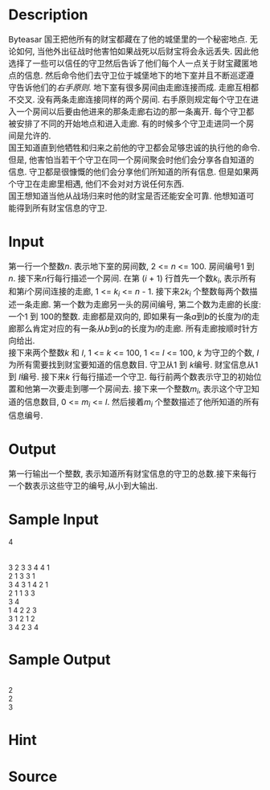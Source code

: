 
# Description

<div class="content"><div><span style="font-size: medium">Byteasar 国王把他所有的财宝都藏在了他的城堡里的一个秘密地点. 无论如何, 当他外出征战时他害怕如果战死以后财宝将会永远丢失. 因此他选择了一些可以信任的守卫然后告诉了他们每个人一点关于财宝藏匿地点的信息. 然后命令他们去守卫位于城堡地下的地下室并且不断巡逻遵守告诉他们的<i>右手原则</i>. 地下室有很多房间由走廊连接而成. 走廊互相都不交叉. 没有两条走廊连接同样的两个房间. 右手原则规定每个守卫在进入一个房间以后要由他进来的那条走廊右边的那一条离开. 每个守卫都被安排了不同的开始地点和进入走廊. 有的时候多个守卫走进同一个房间是允许的.</span></div>
<div><span style="font-size: medium">国王知道直到他牺牲和归来之前他的守卫都会足够忠诚的执行他的命令. 但是, 他害怕当若干个守卫在同一个房间聚会时他们会分享各自知道的信息. 守卫都是很慷慨的他们会分享他们所知道的所有信息. 但是如果两个守卫在走廊里相遇, 他们不会对对方说任何东西.</span></div>
<div><span style="font-size: medium">国王想知道当他从战场归来时他的财宝是否还能安全可靠. 他想知道可能得到所有财宝信息的守卫.</span></div></div>

# Input

<div class="content"><div><span style="font-size: medium">第一行一个整数<i>n</i>. 表示地下室的房间数, 2 &lt;= <i>n</i> &lt;= 100. 房间编号1 到 <i>n</i>. 接下来<i>n</i>行每行描述一个房间. 在第 (<i>i</i> + 1) 行首先一个数<i>k<sub>i</sub></i>, 表示所有和第<i>i</i>个房间连接的走廊, 1 &lt;= <i>k<sub>i</sub></i> &lt;= <i>n</i> - 1. 接下来2<i>k<sub>i</sub></i> 个整数每两个数描述一条走廊. 第一个数为走廊另一头的房间编号, 第二个数为走廊的长度: 一个1 到 100的整数. 走廊都是双向的, 即如果有一条<i>a</i>到<i>b</i>的长度为<i>l</i>的走廊那么肯定对应的有一条从<i>b</i>到<i>a</i>的长度为<i>l</i>的走廊. 所有走廊按顺时针方向给出.</span></div>
<div><span style="font-size: medium">接下来两个整数<i>k</i> 和 <i>l</i>, 1 &lt;= <i>k</i> &lt;= 100, 1 &lt;= <i>l</i> &lt;= 100, <i>k</i> 为守卫的个数, <i>l</i> 为所有需要找到财宝要知道的信息数目. 守卫从1 到 <i>k</i>编号. 财宝信息从1 到 <i>l</i>编号. 接下来<i>k</i> 行每行描述一个守卫. 每行前两个数表示守卫的初始位置和他第一次要走到哪一个房间去. 接下来一个整数<i>m<sub>i</sub></i>, 表示这个守卫知道的信息数目, 0 &lt;= <i>m<sub>i</sub></i> &lt;= <i>l</i>. 然后接着<i>m<sub>i</sub></i> 个整数描述了他所知道的所有信息编号.</span></div></div>

# Output

<div class="content"><div><span style="font-size: medium">第一行输出一个整数, 表示知道所有财宝信息的守卫的总数.接下来每行一个数表示这些守卫的编号,从小到大输出. </span></div></div>

# Sample Input

<div class="content"><span class="sampledata">4<br/>
<br/>
<br/>
3 2 3 3 4 4 1<br/>
2 1 3 3 1<br/>
3 4 3 1 4 2 1<br/>
2 1 1 3 3<br/>
3 4<br/>
1 4 2 2 3<br/>
3 1 2 1 2<br/>
3 4 2 3 4<br/>
</span></div>

# Sample Output

<div class="content"><span class="sampledata"><br/>
2<br/>
2<br/>
3<br/>
</span></div>

# Hint

<div class="content"><p></p></div>

# Source

<div class="content"><p><a href="problemset.php?search="></a></p></div>

